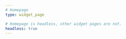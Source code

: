 ```yaml
---
# Homepage
type: widget_page

# Homepage is headless, other widget pages are not.
headless: true
---
```


<script>
  alert('hi');
 </script>
